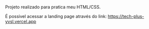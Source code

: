 Projeto realizado para pratica meu HTML/CSS.

É possivel acessar a landing page através do link: https://tech-plus-yvsl.vercel.app
